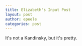 ```yaml
---
title: Elizabeth's Input Post
layout: post
author: epeele
categories: post
---
```


It's not a Kandinsky, but it's pretty.
